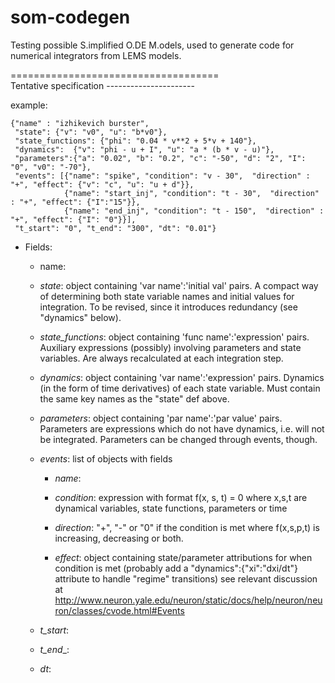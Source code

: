 som-codegen
===========

Testing possible S.implified O.DE M.odels, used to generate code for numerical integrators from LEMS models.

====================================    
    Tentative specification
    ----------------------

example:
```
{"name" : "izhikevich burster",
 "state": {"v": "v0", "u": "b*v0"},
 "state_functions": {"phi": "0.04 * v**2 + 5*v + 140"},
 "dynamics":  {"v": "phi - u + I", "u": "a * (b * v - u)"},
 "parameters":{"a": "0.02", "b": "0.2", "c": "-50", "d": "2", "I": "0", "v0": "-70"},
 "events": [{"name": "spike", "condition": "v - 30",  "direction" : "+", "effect": {"v": "c", "u": "u + d"}},
            {"name": "start_inj", "condition": "t - 30",  "direction" : "+", "effect": {"I":"15"}},
            {"name": "end_inj", "condition": "t - 150",  "direction" : "+", "effect": {"I": "0"}}],
 "t_start": "0", "t_end": "300", "dt": "0.01"}
```    

* Fields:

    * name: 
    
    * _state_: object containing 'var name':'initial val' pairs.
        A compact way of determining both state variable names and initial
        values for integration. To be revised, since it introduces
        redundancy (see "dynamics" below).

    * _state_functions_: object containing 'func name':'expression' pairs.
        Auxiliary expressions (possibly) involving parameters and state
        variables. Are always recalculated at each integration step.

    * _dynamics_: object containing 'var name':'expression' pairs.
        Dynamics (in the form of time derivatives) of each state variable.
        Must contain the same key names as the "state" def above.

    * _parameters_: object containing 'par name':'par value' pairs.
        Parameters are expressions which do not have dynamics, i.e. will
        not be integrated. Parameters can be changed through events,
        though.


    * _events_: list of objects with fields
        * _name_:

        * _condition_: expression with format f(x, s, t) = 0 where x,s,t are
            dynamical variables, state functions, parameters or time
        * _direction_: "+", "-" or "0" if the condition is met where
            f(x,s,p,t) is increasing, decreasing or both.
        * _effect_: object containing state/parameter attributions for when
            condition is met (probably add a "dynamics":{"xi":"dxi/dt"}
            attribute to handle "regime" transitions) see relevant
            discussion at
            http://www.neuron.yale.edu/neuron/static/docs/help/neuron/neuron/classes/cvode.html#Events
    
    * _t_start_:

    * _t_end__:

    * _dt_: